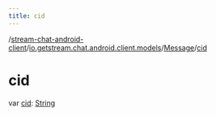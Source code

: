 ```yaml
---
title: cid
---
```

/[stream-chat-android-client](../../index.md)/[io.getstream.chat.android.client.models](../index.md)/[Message](index.md)/[cid](cid.md)  
  
  
  
# cid  
var [cid](cid.md): [String](https://kotlinlang.org/api/latest/jvm/stdlib/kotlin/-string/index.html)
